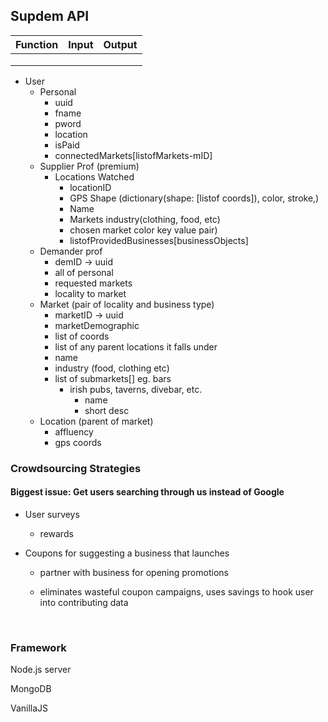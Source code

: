 ## Supdem API



| Function | Input | Output |
| -------- | ----- | ------ |
|          |       |        |
|          |       |        |
|          |       |        |

* User
  * Personal
    * uuid
    * fname
    * pword
    * location
    * isPaid
    * connectedMarkets[listofMarkets-mID]
  * Supplier Prof (premium)
    * Locations Watched
      * locationID
      * GPS Shape (dictionary(shape: [listof coords]), color, stroke,)
      * Name
      * Markets industry(clothing, food, etc)
      * chosen market color key value pair)
      * listofProvidedBusinesses[businessObjects]
  * Demander prof
    * demID -> uuid
    * all of personal
    * requested markets
    * locality to market
  * Market (pair of locality and business type)
    * marketID -> uuid
    * marketDemographic
    * list of coords
    * list of any parent locations it falls under
    * name
    * industry (food, clothing etc)
    * list of submarkets[] eg. bars
      * irish pubs, taverns, divebar, etc.
        * name
        * short desc
  * Location (parent of market)
    * affluency
    * gps coords

### Crowdsourcing Strategies

#### Biggest issue: Get users searching through us instead of Google

* User surveys

  * rewards

* Coupons for suggesting a business that launches

  * partner with business for opening promotions

  * eliminates wasteful coupon campaigns, uses savings to hook user into contributing data

    ​

### Framework

Node.js server

MongoDB

VanillaJS



